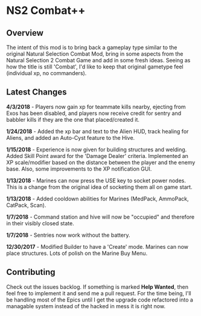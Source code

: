 # NS2 Combat++

## Overview
The intent of this mod is to bring back a gameplay type similar to the original Natural Selection Combat Mod, bring in some aspects from the Natural Selection 2 Combat Game and add in some fresh ideas.  Seeing as how the title is still 'Combat', I'd like to keep that original gametype feel (individual xp, no commanders).

## Latest Changes
**4/3/2018** - Players now gain xp for teammate kills nearby, ejecting from Exos has been disabled, and players now receive credit for sentry and babbler kills if they are the one that placed/created it.

**1/24/2018** - Added the xp bar and text to the Alien HUD, track healing for Aliens, and added an Auto-Cyst feature to the Hive.

**1/15/2018** - Experience is now given for building structures and welding.  Added Skill Point award for the 'Damage Dealer' criteria.  Implemented an XP scale/modifier based on the distance between the player and the enemy base. Also, some improvements to the XP notification GUI.

**1/13/2018** - Marines can now press the USE key to socket power nodes.  This is a change from the original idea of socketing them all on game start.

**1/13/2018** - Added cooldown abilities for Marines (MedPack, AmmoPack, CatPack, Scan).

**1/7/2018** - Command station and hive will now be "occupied" and therefore in their visibly closed state.

**1/7/2018** - Sentries now work without the battery.

**12/30/2017** - Modified Builder to have a 'Create' mode.  Marines can now place structures.  Lots of polish on the Marine Buy Menu.

## Contributing
Check out the issues backlog.  If something is marked **Help Wanted**, then feel free to implement it and send me a pull request.  For the time being, I'll be handling most of the Epics until I get the upgrade code refactored into a managable system instead of the hacked in mess it is right now.
